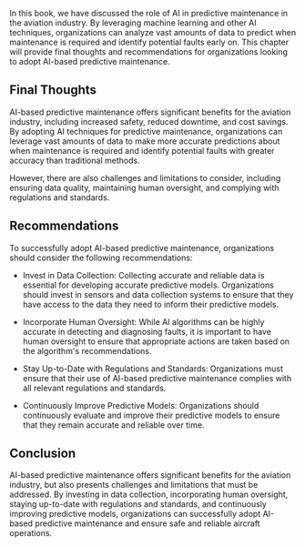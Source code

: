 
In this book, we have discussed the role of AI in predictive maintenance in the aviation industry. By leveraging machine learning and other AI techniques, organizations can analyze vast amounts of data to predict when maintenance is required and identify potential faults early on. This chapter will provide final thoughts and recommendations for organizations looking to adopt AI-based predictive maintenance.

Final Thoughts
--------------

AI-based predictive maintenance offers significant benefits for the aviation industry, including increased safety, reduced downtime, and cost savings. By adopting AI techniques for predictive maintenance, organizations can leverage vast amounts of data to make more accurate predictions about when maintenance is required and identify potential faults with greater accuracy than traditional methods.

However, there are also challenges and limitations to consider, including ensuring data quality, maintaining human oversight, and complying with regulations and standards.

Recommendations
---------------

To successfully adopt AI-based predictive maintenance, organizations should consider the following recommendations:

* Invest in Data Collection: Collecting accurate and reliable data is essential for developing accurate predictive models. Organizations should invest in sensors and data collection systems to ensure that they have access to the data they need to inform their predictive models.

* Incorporate Human Oversight: While AI algorithms can be highly accurate in detecting and diagnosing faults, it is important to have human oversight to ensure that appropriate actions are taken based on the algorithm's recommendations.

* Stay Up-to-Date with Regulations and Standards: Organizations must ensure that their use of AI-based predictive maintenance complies with all relevant regulations and standards.

* Continuously Improve Predictive Models: Organizations should continuously evaluate and improve their predictive models to ensure that they remain accurate and reliable over time.

Conclusion
----------

AI-based predictive maintenance offers significant benefits for the aviation industry, but also presents challenges and limitations that must be addressed. By investing in data collection, incorporating human oversight, staying up-to-date with regulations and standards, and continuously improving predictive models, organizations can successfully adopt AI-based predictive maintenance and ensure safe and reliable aircraft operations.

